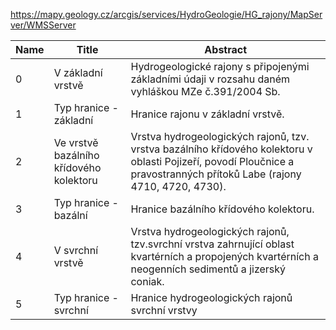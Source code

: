 https://mapy.geology.cz/arcgis/services/HydroGeologie/HG_rajony/MapServer/WMSServer

|Name|Title|Abstract|
|--|--|--|
|0|V základní vrstvě|Hydrogeologické rajony s připojenými základními údaji v rozsahu daném vyhláškou MZe č.391/2004 Sb.|
|1|Typ hranice - základní|Hranice rajonu v základní vrstvě.|
|2|Ve vrstvě bazálního křídového kolektoru|Vrstva hydrogeologických rajonů, tzv. vrstva bazálního křídového kolektoru v oblasti Pojizeří, povodí Ploučnice a pravostranných přítoků Labe (rajony 4710, 4720, 4730).|
|3|Typ hranice - bazální|Hranice bazálního křídového kolektoru.|
|4|V svrchní vrstvě|Vrstva hydrogeologických rajonů, tzv.svrchní vrstva zahrnující oblast kvartérních a propojených kvartérních a neogenních sedimentů  a jizerský coniak.|
|5|Typ hranice - svrchní|Hranice  hydrogeologických rajonů svrchní vrstvy|
